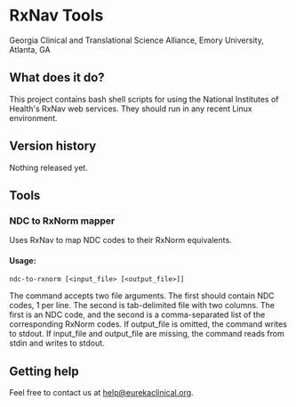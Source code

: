 # RxNav Tools
Georgia Clinical and Translational Science Alliance, Emory University, Atlanta, GA

## What does it do?
This project contains bash shell scripts for using the National Institutes of Health's RxNav web services. They should run in any recent Linux environment.

## Version history
Nothing released yet.

## Tools
### NDC to RxNorm mapper
Uses RxNav to map NDC codes to their RxNorm equivalents.

#### Usage:
`ndc-to-rxnorm [<input_file> [<output_file>]]`

The command accepts two file arguments. The first should contain NDC codes, 1 per line. The second is tab-delimited file with two columns. The first is an NDC code, and the second is a comma-separated list of the corresponding RxNorm codes. If output_file is omitted, the command writes to stdout. If input_file and output_file are missing, the command reads from stdin and writes to stdout.

## Getting help
Feel free to contact us at help@eurekaclinical.org.

